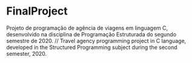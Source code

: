 # FinalProject

Projeto de programação de agência de viagens
em linguagem C, desenvolvido na disciplina de Programação Estruturada do segundo semestre de 2020.
//
Travel agency programming project
in C language, developed in the Structured Programming subject during the second semester, 2020.
